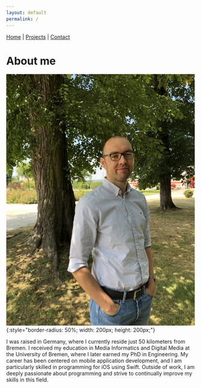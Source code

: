 ```yaml
---
layout: default
permalink: /
---
```


<nav>
  <a href="/">Home</a> |
  <a href="/projects/">Projects</a> |
  <a href="/contact/">Contact</a>
</nav>

# About me

![Me](/images/portrait.jpeg){:style="border-radius: 50%; width: 200px; height: 200px;"}

I was raised in Germany, where I currently reside just 50 kilometers from Bremen. I received my education in Media Informatics and Digital Media at the University of Bremen, where I later earned my PhD in Engineering. My career has been centered on mobile application development, and I am particularly skilled in programming for iOS using Swift. Outside of work, I am deeply passionate about programming and strive to continually improve my skills in this field.

